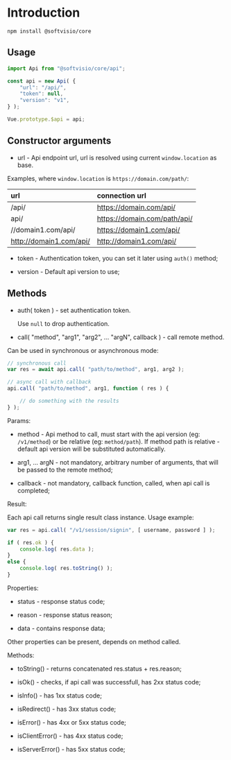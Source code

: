 # Introduction

```shell
npm install @softvisio/core
```

## Usage

```javascript
import Api from "@softvisio/core/api";

const api = new Api( {
    "url": "/api/",
    "token": null,
    "version": "v1",
} );

Vue.prototype.$api = api;
```

## Constructor arguments

-   url - Api endpoint url, url is resolved using current `window.location` as base.

Examples, where `window.location` is `https://domain.com/path/`:

| url                       | connection url                 |
| :------------------------ | :----------------------------- |
| /api/                     | <https://domain.com/api/>      |
| api/                      | <https://domain.com/path/api/> |
| //domain1.com/api/        | <https://domain1.com/api/>     |
| <http://domain1.com/api/> | <http://domain1.com/api/>      |

-   token - Authentication token, you can set it later using `auth()` method;

-   version - Default api version to use;

## Methods

-   auth( token ) - set authentication token.

    Use `null` to drop authentication.

-   call( "method", "arg1", "arg2", ... "argN", callback ) - call remote method.

Can be used in synchronous or asynchronous mode:

```javascript
// synchronous call
var res = await api.call( "path/to/method", arg1, arg2 );

// async call with callback
api.call( "path/to/method", arg1, function ( res ) {

    // do something with the results
} );
```

Params:

-   method - Api method to call, must start with the api version (eg: `/v1/method`) or be relative (eg: `method/path`). If method path is relative - default api version will be substituted automatically.

-   arg1, ... argN - not mandatory, arbitrary number of arguments, that will be passed to the remote method;

-   callback - not mandatory, callback function, called, when api call is completed;

Result:

Each api call returns single result class instance. Usage example:

```javascript
var res = api.call( "/v1/session/signin", [ username, password ] );

if ( res.ok ) {
    console.log( res.data );
}
else {
    console.log( res.toString() );
}
```

Properties:

-   status - response status code;

-   reason - response status reason;

-   data - contains response data;

Other properties can be present, depends on method called.

Methods:

-   toString() - returns concatenated res.status + res.reason;

-   isOk() - checks, if api call was successfull, has 2xx status code;

-   isInfo() - has 1xx status code;

-   isRedirect() - has 3xx status code;

-   isError() - has 4xx or 5xx status code;

-   isClientError() - has 4xx status code;

-   isServerError() - has 5xx status code;
